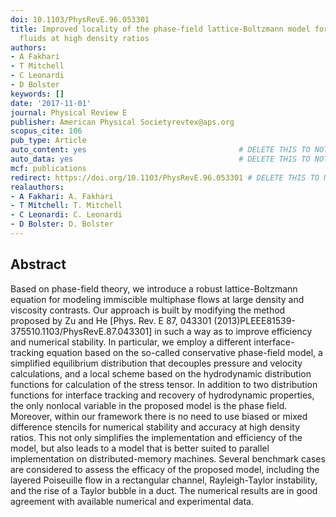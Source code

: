 ```yaml
---
doi: 10.1103/PhysRevE.96.053301
title: Improved locality of the phase-field lattice-Boltzmann model for immiscible
  fluids at high density ratios
authors:
- A Fakhari
- T Mitchell
- C Leonardi
- D Bolster
keywords: []
date: '2017-11-01'
journal: Physical Review E
publisher: American Physical Societyrevtex@aps.org
scopus_cite: 106
pub_type: Article
auto_content: yes                                  # DELETE THIS TO NOT AUTO GENERATE CONTENT
auto_data: yes                                     # DELETE THIS TO NOT AUTO GENERATE METADATA
mcf: publications
redirect: https://doi.org/10.1103/PhysRevE.96.053301 # DELETE THIS TO NOT REDIRECT
realauthors:
- A Fakhari: A. Fakhari
- T Mitchell: T. Mitchell
- C Leonardi: C. Leonardi
- D Bolster: D. Bolster
---
```



## Abstract
Based on phase-field theory, we introduce a robust lattice-Boltzmann equation for modeling immiscible multiphase flows at large density and viscosity contrasts. Our approach is built by modifying the method proposed by Zu and He [Phys. Rev. E 87, 043301 (2013)PLEEE81539-375510.1103/PhysRevE.87.043301] in such a way as to improve efficiency and numerical stability. In particular, we employ a different interface-tracking equation based on the so-called conservative phase-field model, a simplified equilibrium distribution that decouples pressure and velocity calculations, and a local scheme based on the hydrodynamic distribution functions for calculation of the stress tensor. In addition to two distribution functions for interface tracking and recovery of hydrodynamic properties, the only nonlocal variable in the proposed model is the phase field. Moreover, within our framework there is no need to use biased or mixed difference stencils for numerical stability and accuracy at high density ratios. This not only simplifies the implementation and efficiency of the model, but also leads to a model that is better suited to parallel implementation on distributed-memory machines. Several benchmark cases are considered to assess the efficacy of the proposed model, including the layered Poiseuille flow in a rectangular channel, Rayleigh-Taylor instability, and the rise of a Taylor bubble in a duct. The numerical results are in good agreement with available numerical and experimental data.
